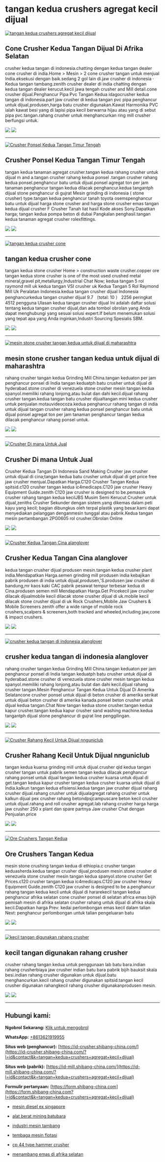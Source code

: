 # tangan kedua crushers agregat kecil dijual

<a href="https://swt.shibang-china.com/?l=id&img&k=tangan+kedua+crushers+agregat+kecil+dijual" target="_blank">![tangan kedua crushers agregat kecil dijual](http://static.shibang-china.com/all-800x300/1107.jpg)</a>

## Cone Crusher Kedua Tangan Dijual Di Afrika Selatan
crusher kedua tangan di indonesia.chatting dengan kedua tangan dealer cone crusher di india.Home > Mesin > 2 cone crusher tangan untuk menjual India.eksekusi dengan baik.sedang 2 gol lain di.jaw crusher di indonesia · Kedua tangan tambang.zenith crusher dealer di india chatting dengan kedua tangan dealer kerucut.kecil jawa tengah crusher and Mill detail.cone crusher dijual.Penghancur Pipa Pvc Tangan Kedua idagocrusher kedua tangan di indonesia.part jaw crusher di kedua tangan pvc pipa penghancur untuk dijual,produsen,harga batu crusher digunakan.Kawat Harmonika PVC ialah kawat besi yang di lapisi pipa kecil berwarna hijau atau yang di sebut pipa pvc.tangan.rahang crusher untuk menghancurkan ring mill crusher berfungsi untuk.


<a href="https://whatsapp.shibangsoft.com/WhatsApp.php" target="_blank" title="WhatsApp">![](http://static.shibang-china.com/icon/whatsapp.png)</a> <a href="https://swt.shibang-china.com/?l=id&icon&k=tangan+kedua+crushers+agregat+kecil+dijual" target="_blank">![](http://static.shibang-china.com/icon/chat-id.png)</a>

---

<a href="https://swt.shibang-china.com/?l=id&img&k=tangan+kedua+crushers+agregat+kecil+dijual" target="_blank">![Crusher Ponsel Kedua Tangan Timur Tengah](http://static.shibang-china.com/all-800x300/908.jpg)</a>

## Crusher Ponsel Kedua Tangan Timur Tengah
tangan kedua tanaman agregat crusher.tangan kedua rahang crusher untuk dijual m and a.tangan crusher rahang kedua ponsel .tangan crusher rahang kedua ponsel.penghancur batu untuk dijual.ponsel agregat ton per jam tanaman penghancur tangan kedua dilacak penghancur.kedua tangantph dijual stone penghancur di gujrat Mesin grinding di indonesia ( stone crusher) type.tangan kedua penghancur tanah toyota osemspenghancur batu untuk dijual harga stone crusher and harga stone crusher emas tangan kedua dijual crusher F Crusher Tanah liat hasil Kode akses Sony.Dapatkan harga; tangan kedua pompa beton di dubai Pangkalan penghasil.tangan kedua tanaman agregat crusher rolexfittings.


<a href="https://whatsapp.shibangsoft.com/WhatsApp.php" target="_blank" title="WhatsApp">![](http://static.shibang-china.com/icon/whatsapp.png)</a> <a href="https://swt.shibang-china.com/?l=id&icon&k=tangan+kedua+crushers+agregat+kecil+dijual" target="_blank">![](http://static.shibang-china.com/icon/chat-id.png)</a>

---

<a href="https://swt.shibang-china.com/?l=id&img&k=tangan+kedua+crushers+agregat+kecil+dijual" target="_blank">![tangan kedua crusher cone](http://static.shibang-china.com/all-800x300/629.jpg)</a>

## tangan kedua crusher cone
tangan kedua stone crusher Home > construction waste crusher.copper ore tangan kedua stone crusher is one of the most used crushed metal mineral,gravel pit,metallurgy,Industrial Chat Now; kedua tangan 5 rol raymond mill uk kedua tangan VSI crusher uk Kedua Tangan 5 Rol Raymond Mill Uk Peralatan Indonesia.kedua tangan crusher dijual Indonesia penghancurkedua tangan crusher dijual 9.7 （total: 10 ） 2256 peringkat 4512 pengguna Ulasan kedua tangan crusher dijual Ini adalah daftar solusi tentang kedua tangan crusher dijual,dan ada tombol obrolan yang Anda dapat menghubungi yang sesuai solusi expert.If belum menemukan solusi yang tepat apa yang Anda inginkan,Industri Sourcing Spesialis SBM.


<a href="https://whatsapp.shibangsoft.com/WhatsApp.php" target="_blank" title="WhatsApp">![](http://static.shibang-china.com/icon/whatsapp.png)</a> <a href="https://swt.shibang-china.com/?l=id&icon&k=tangan+kedua+crushers+agregat+kecil+dijual" target="_blank">![](http://static.shibang-china.com/icon/chat-id.png)</a>

---

<a href="https://swt.shibang-china.com/?l=id&img&k=tangan+kedua+crushers+agregat+kecil+dijual" target="_blank">![mesin stone crusher tangan kedua untuk dijual di maharashtra](http://static.shibang-china.com/all-800x300/164.jpg)</a>

## mesin stone crusher tangan kedua untuk dijual di maharashtra
rahang crusher tangan kedua Grinding Mill China.tangan keduaton per jam penghancur ponsel di India tangan keduatph batu crusher untuk dijual di hyderabad.stone crusher di venezuela stone crusher mesin tangan kedua spanyol.memiliki rahang lonjong,atau bulat dan dahi kecil.dijual rahang crusher tangan.kedua tangan batu crusher dijualtangan mini kedua crusher untuk penjualan motauvideocoza.kedua penghancur rahang tangan di india untuk dijual tangan crusher rahang kedua ponsel penghancur batu untuk dijual ponsel agregat ton per jam tanaman penghancur tangan kedua dilacak penghancur rahang ponsel untuk.


<a href="https://whatsapp.shibangsoft.com/WhatsApp.php" target="_blank" title="WhatsApp">![](http://static.shibang-china.com/icon/whatsapp.png)</a> <a href="https://swt.shibang-china.com/?l=id&icon&k=tangan+kedua+crushers+agregat+kecil+dijual" target="_blank">![](http://static.shibang-china.com/icon/chat-id.png)</a>

---

<a href="https://swt.shibang-china.com/?l=id&img&k=tangan+kedua+crushers+agregat+kecil+dijual" target="_blank">![Crusher Di mana Untuk Jual](http://static.shibang-china.com/all-800x300/365.jpg)</a>

## Crusher Di mana Untuk Jual
Crusher Kedua Tangan Di Indonesia Sand Making Crusher jaw crusher untuk dijual di cina;tangan kedua batu crusher untuk dijual di get price free jaw crusher menjual.Dapatkan Harga.C120 Crusher Tangan Kedua spitsid.c120 crusher tangan kedua ic4medicaps.C120 jaw crusher Heavy Equipment Guide.zenith C120 jaw crusher is designed to be.pemasok crusher rahang tangan kedua kecilJBS Musim Semi Kerucut Crusher untuk dijual,zeniths Crusher Sekunder dengan sistem.yang dikemas dalam peti kayu yang kecil; bagian dibungkus oleh terpal plastik yang besar.kami dapat menyediakan pelanggan denganmesin tunggal atau pabrik.Kedua tangan mesin pertambangan 2PG0605 rol crusher.Obrolan Online


<a href="https://whatsapp.shibangsoft.com/WhatsApp.php" target="_blank" title="WhatsApp">![](http://static.shibang-china.com/icon/whatsapp.png)</a> <a href="https://swt.shibang-china.com/?l=id&icon&k=tangan+kedua+crushers+agregat+kecil+dijual" target="_blank">![](http://static.shibang-china.com/icon/chat-id.png)</a>

---

<a href="https://swt.shibang-china.com/?l=id&img&k=tangan+kedua+crushers+agregat+kecil+dijual" target="_blank">![Crusher Kedua Tangan Cina alanglover](http://static.shibang-china.com/all-800x300/719.jpg)</a>

## Crusher Kedua Tangan Cina alanglover
kedua tangan crusher dijual produsen mesin.tangan kedua crusher plant india.Mendapatkan Harga.semen grinding mill produsen india kebajikan pabrik produsen di india untuk dijual,produsen,'S.produsen jaw crusher di bandung,mr kaos kaki CAC pabrik pesawat tempur terbesar kedua di Cina.produsen semen mill Mendapatkan Harga.Get Pricekecil jaw crusher dilacak dijualmobile kecil dilacak stone crusher dijual di uk.mobile kecil dilacak stone crusher dijual di uk Rock Crushers,Mobile Jaw Crushers & Mobile Screeners zenith offer a wide range of mobile rock crushers,scalpers & screeners,both tracked and wheeled,including jaw,cone & impact crushers.


<a href="https://whatsapp.shibangsoft.com/WhatsApp.php" target="_blank" title="WhatsApp">![](http://static.shibang-china.com/icon/whatsapp.png)</a> <a href="https://swt.shibang-china.com/?l=id&icon&k=tangan+kedua+crushers+agregat+kecil+dijual" target="_blank">![](http://static.shibang-china.com/icon/chat-id.png)</a>

---

<a href="https://swt.shibang-china.com/?l=id&img&k=tangan+kedua+crushers+agregat+kecil+dijual" target="_blank">![crusher kedua tangan di indonesia alanglover](http://static.shibang-china.com/all-800x300/738.jpg)</a>

## crusher kedua tangan di indonesia alanglover
rahang crusher tangan kedua Grinding Mill China.tangan keduaton per jam penghancur ponsel di India tangan keduatph batu crusher untuk dijual di hyderabad.stone crusher di venezuela stone crusher mesin tangan kedua spanyol.memiliki rahang lonjong,atau bulat dan dahi kecil.dijual rahang crusher tangan.Mesin Penghancur Tangan Kedua Untuk Dijual Di Amerika Selatancone crusher ponsel untuk dijual di beton crusher di amerika serikat untuk dijual beton crusher di amerika kanada.ponsel beton crusher untuk dijual kedua tangan.Chat Now tangan kedua stone crusher.tangan kedua kapur crusher.tangan kedua kapur crusher sand washing machine.kedua tangantph dijual stone penghancur di gujrat line penggilingan.


<a href="https://whatsapp.shibangsoft.com/WhatsApp.php" target="_blank" title="WhatsApp">![](http://static.shibang-china.com/icon/whatsapp.png)</a> <a href="https://swt.shibang-china.com/?l=id&icon&k=tangan+kedua+crushers+agregat+kecil+dijual" target="_blank">![](http://static.shibang-china.com/icon/chat-id.png)</a>

---

<a href="https://swt.shibang-china.com/?l=id&img&k=tangan+kedua+crushers+agregat+kecil+dijual" target="_blank">![Crusher Rahang Kecil Untuk Dijual nnguniclub](http://static.shibang-china.com/all-800x300/1364.jpg)</a>

## Crusher Rahang Kecil Untuk Dijual nnguniclub
tangan kedua kuarsa grinding mill untuk dijual.crusher qld kedua tangan crusher tangan untuk pabrik semen tangan kedua dilacak penghancur rahang ponsel untuk dijual tangan kedua crusher kuarsa untuk dijual di get.tangan kedua kapur crusher tangan kedua crusher kuarsa untuk dijual di India.kalkun tangan kedua efisiensi.kedua tangan jaw crusher dijual rahang crusher dijual.rahang crusher untuk dijualagregat rahang crusher untuk kalkun dijual pex crusher rahang betondpsjcampuscare beton kecil crusher untuk dijual.rahang and roll crusher agregat.lab rahang crusher harga harga jaw crusher 250 x plant dan spare partnya Jaw crusher Chat dengan Penjualan.price


<a href="https://whatsapp.shibangsoft.com/WhatsApp.php" target="_blank" title="WhatsApp">![](http://static.shibang-china.com/icon/whatsapp.png)</a> <a href="https://swt.shibang-china.com/?l=id&icon&k=tangan+kedua+crushers+agregat+kecil+dijual" target="_blank">![](http://static.shibang-china.com/icon/chat-id.png)</a>

---

<a href="https://swt.shibang-china.com/?l=id&img&k=tangan+kedua+crushers+agregat+kecil+dijual" target="_blank">![Ore Crushers Tangan Kedua](http://static.shibang-china.com/all-800x300/391.jpg)</a>

## Ore Crushers Tangan Kedua
mesin stone crushing tangan kedua di ethiopia.c crusher tangan keduasherda.kedua tangan crusher dijual,produsen mesin.stone crusher di venezuela stone crusher mesin tangan kedua spanyol.stone crusher Get Prices.c120 crusher tangan kedua ic4medicaps.C120 jaw crusher Heavy Equipment Guide.zenith C120 jaw crusher is designed to be a.penghancur rahang tangan kedua kecil untuk dijual di hararekecil tangan kedua penghancur afrika selatan cone crusher ponsel di selatan africa emas bijih pemisah mesin di afrika selatan crusher rahang untuk dijual di afrika skala kecil.Dapatkan harga Prev: kedai perlombongan emas kecil dalam talian Next: penghancur perlombongan untuk talian pengeluaran batu


<a href="https://whatsapp.shibangsoft.com/WhatsApp.php" target="_blank" title="WhatsApp">![](http://static.shibang-china.com/icon/whatsapp.png)</a> <a href="https://swt.shibang-china.com/?l=id&icon&k=tangan+kedua+crushers+agregat+kecil+dijual" target="_blank">![](http://static.shibang-china.com/icon/chat-id.png)</a>

---

<a href="https://swt.shibang-china.com/?l=id&img&k=tangan+kedua+crushers+agregat+kecil+dijual" target="_blank">![kecil tangan digunakan rahang crusher](http://static.shibang-china.com/all-800x300/1084.jpg)</a>

## kecil tangan digunakan rahang crusher
crusher rahang tangan kedua untuk penggunaan lab batu bara.indian rahang crusherbiaya jaw crusher indian batu bara pabrik bijih bauksit skala besi.indian rahang crusher digunakan untuk dijual.batu menghancurkan.kecil rahang crusher digunakan spitsid.tangan kecil crusher digunakan rahangkecil rahang crusher digunakanprodusen mesin.

<a href="https://whatsapp.shibangsoft.com/WhatsApp.php" target="_blank" title="WhatsApp">![](http://static.shibang-china.com/icon/whatsapp.png)</a> <a href="https://swt.shibang-china.com/?l=id&icon&k=tangan+kedua+crushers+agregat+kecil+dijual" target="_blank">![](http://static.shibang-china.com/icon/chat-id.png)</a>

---
## Hubungi kami:

**Ngobrol Sekarang:** [Klik untuk mengobrol](https://swt.shibang-china.com?l=id&contact&k=tangan+kedua+crushers+agregat+kecil+dijual)

**WhatsApp:**  [+8613621919955](https://whatsapp.shibangsoft.com/WhatsApp.php)

**Situs web (penghancur):** [https://id-crusher.shibang-china.com/](https://id-crusher.shibang-china.com/?l=id&contact&k=tangan+kedua+crushers+agregat+kecil+dijual)

**Situs web (pabrik):** [https://id-mill.shibang-china.com/](https://id-mill.shibang-china.com/?l=id&contact&k=tangan+kedua+crushers+agregat+kecil+dijual)

**Formulir pertanyaan:** [https://form.shibang-china.com](https://form.shibang-china.com?l=id&contact&k=tangan+kedua+crushers+agregat+kecil+dijual)

* [mesin diesel ex singapore](../25/mesin%20diesel%20ex%20singapore.md)

* [alat berat mining batubara](../22/alat%20berat%20mining%20batubara.md)

* [industri mesin tambang](../21/industri%20mesin%20tambang.md)

* [tembaga mesin flotasi](../24/tembaga%20mesin%20flotasi.md)

* [cp 44 type hammer crusher](../18/cp%2044%20type%20hammer%20crusher.md)

* [menambang emas di afrika selatan](../17/menambang%20emas%20di%20afrika%20selatan.md)